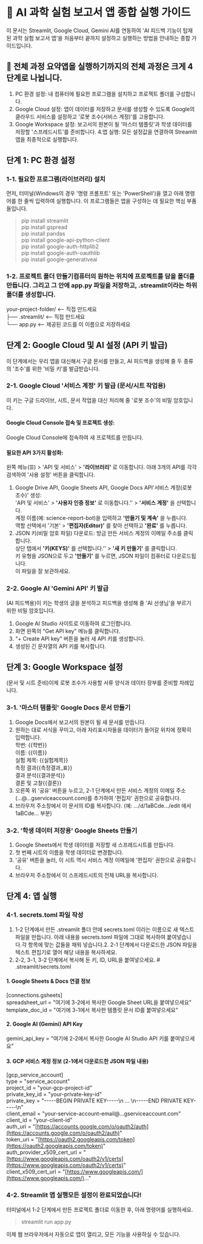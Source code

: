 # 🧪 AI 과학 실험 보고서 앱 종합 실행 가이드

이 문서는 Streamlit, Google Cloud, Gemini AI를 연동하여 'AI 피드백 기능이 탑재된 과학 실험 보고서 앱'을 처음부터 끝까지 설정하고 실행하는 방법을 안내하는 종합 가이드입니다.

## 📝 전체 과정 요약앱을 실행하기까지의 전체 과정은 크게 4단계로 나뉩니다.
1. PC 환경 설정: 내 컴퓨터에 필요한 프로그램을 설치하고 프로젝트 폴더를 구성합니다.
2. Google Cloud 설정: 앱이 데이터를 저장하고 문서를 생성할 수 있도록 Google의 클라우드 서비스를 설정하고 '로봇 조수(서비스 계정)'를 고용합니다.
3. Google Workspace 설정: 보고서의 원본이 될 '마스터 템플릿'과 학생 데이터를 저장할 '스프레드시트'를 준비합니다.
4.앱 실행: 모든 설정값을 연결하여 Streamlit 앱을 최종적으로 실행합니다.

## 단계 1: PC 환경 설정
### 1-1. 필요한 프로그램(라이브러리) 설치 
먼저, 터미널(Windows의 경우 '명령 프롬프트' 또는 'PowerShell')을 열고 아래 명령어를 한 줄씩 입력하여 실행합니다. 이 프로그램들은 앱을 구성하는 데 필요한 핵심 부품들입니다.

> pip install streamlit  
> pip install gspread  
> pip install pandas  
> pip install google-api-python-client  
> pip install google-auth-httplib2  
> pip install google-auth-oauthlib  
> pip install google-generativeai  

### 1-2. 프로젝트 폴더 만들기컴퓨터의 원하는 위치에 프로젝트를 담을 폴더를 만듭니다. 그리고 그 안에 app.py 파일을 저장하고, .streamlit이라는 하위 폴더를 생성합니다.

your-project-folder/       <-- 직접 만드세요  
├── .streamlit/            <-- 직접 만드세요  
└── app.py                 <-- 제공된 코드를 이 이름으로 저장하세요  

## 단계 2: Google Cloud 및 AI 설정 (API 키 발급)
이 단계에서는 우리 앱을 대신해서 구글 문서를 만들고, AI 피드백을 생성해 줄 두 종류의 '조수'를 위한 '비밀 키'를 발급받습니다.

### 2-1. Google Cloud '서비스 계정' 키 발급 (문서/시트 작업용)
이 키는 구글 드라이브, 시트, 문서 작업을 대신 처리해 줄 '로봇 조수'의 비밀 암호입니다.
#### Google Cloud Console 접속 및 프로젝트 생성:
Google Cloud Console에 접속하여 새 프로젝트를 만듭니다.
#### 필요한 API 3가지 활성화:
왼쪽 메뉴(☰) > 'API 및 서비스' >  **'라이브러리'** 로 이동합니다.
아래 3개의 API를 각각 검색하여 '사용 설정' 버튼을 클릭합니다.
1. Google Drive API, Google Sheets API, Google Docs API'서비스 계정(로봇 조수)' 생성:  
'API 및 서비스' > **'사용자 인증 정보'** 로 이동합니다.'' > **'서비스 계정'** 을 선택합니다.  
계정 이름(예: science-report-bot)을 입력하고 **'만들기 및 계속'** 을 누릅니다.  
역할 선택에서 '기본' > **'편집자(Editor)'** 를 찾아 선택하고 **'완료'** 를 누릅니다.
2. JSON 키(비밀 암호 파일) 다운로드:
방금 만든 서비스 계정의 이메일 주소를 클릭합니다.  
상단 탭에서 **'키(KEYS)'** 를 선택합니다.'' > **'새 키 만들기'** 를 클릭합니다.  
키 유형을 JSON으로 두고 **'만들기'** 를 누르면, JSON 파일이 컴퓨터로 다운로드됩니다.   
이 파일을 잘 보관하세요.
### 2-2. Google AI 'Gemini API' 키 발급 
(AI 피드백용)이 키는 학생의 글을 분석하고 피드백을 생성해 줄 'AI 선생님'을 부르기 위한 비밀 암호입니다.
1. Google AI Studio 사이트로 이동하여 로그인합니다.
2. 화면 왼쪽의 "Get API key" 메뉴를 클릭합니다.
3. "+ Create API key" 버튼을 눌러 새 API 키를 생성합니다.
4. 생성된 긴 문자열의 API 키를 복사합니다.

## 단계 3: Google Workspace 설정 
(문서 및 시트 준비)이제 로봇 조수가 사용할 서류 양식과 데이터 장부를 준비할 차례입니다.
### 3-1. '마스터 템플릿' Google Docs 문서 만들기
1. Google Docs에서 보고서의 원본이 될 새 문서를 만듭니다.
2. 원하는 대로 서식을 꾸미고, 아래 자리표시자들을 데이터가 들어갈 위치에 정확히 입력합니다.  
학번: {{학번}}  
이름: {{이름}}  
실험 제목: {{실험제목}}  
측정 결과{{측정결과_표}}  
결과 분석{{결과분석}}  
결론 및 고찰{{결론}}  
3. 오른쪽 위 '공유' 버튼을 누르고, 2-1 단계에서 만든 서비스 계정의 이메일 주소(...@...gserviceaccount.com)를 추가하여 '편집자' 권한으로 공유합니다.
4. 브라우저 주소창에서 이 문서의 ID를 복사합니다. (예: .../d/1aBCde.../edit 에서 1aBCde... 부분)
### 3-2. '학생 데이터 저장용' Google Sheets 만들기
1. Google Sheets에서 학생 데이터를 저장할 새 스프레드시트를 만듭니다.
2. 첫 번째 시트의 이름을 학생 데이터로 변경합니다.
3. '공유' 버튼을 눌러, 이 시트 역시 서비스 계정 이메일에 '편집자' 권한으로 공유합니다.
4. 브라우저 주소창에서 이 스프레드시트의 전체 URL을 복사합니다.
## 단계 4: 앱 실행
### 4-1. secrets.toml 파일 작성
1. 1-2 단계에서 만든 .streamlit 폴더 안에 secrets.toml 이라는 이름으로 새 텍스트 파일을 만듭니다.
아래 내용을 secrets.toml 파일에 그대로 복사하여 붙여넣습니다.각 항목에 맞는 값들을 채워 넣습니다.2. 2-1 단계에서 다운로드한 JSON 파일을 텍스트 편집기로 열어 해당 내용을 복사하세요.
3. 2-2, 3-1, 3-2 단계에서 복사해 둔 키, ID, URL을 붙여넣으세요. # .streamlit/secrets.toml

#### 1. Google Sheets & Docs 연결 정보
[connections.gsheets]  
spreadsheet_url = "여기에 3-2에서 복사한 Google Sheet URL을 붙여넣으세요"  
template_doc_id = "여기에 3-1에서 복사한 템플릿 문서 ID를 붙여넣으세요"  

#### 2. Google AI (Gemini) API Key
gemini_api_key = "여기에 2-2에서 복사한 Google AI Studio API 키를 붙여넣으세요"

#### 3. GCP 서비스 계정 정보 (2-1에서 다운로드한 JSON 파일 내용)
[gcp_service_account]  
type = "service_account"  
project_id = "your-gcp-project-id"  
private_key_id = "your-private-key-id"  
private_key = "-----BEGIN PRIVATE KEY-----\n ... \n-----END PRIVATE KEY-----\n"  
client_email = "your-service-account-email@...gserviceaccount.com"  
client_id = "your-client-id"  
auth_uri = "[https://accounts.google.com/o/oauth2/auth](https://accounts.google.com/o/oauth2/auth)"  
token_uri = "[https://oauth2.googleapis.com/token](https://oauth2.googleapis.com/token)"  
auth_provider_x509_cert_url = "[https://www.googleapis.com/oauth2/v1/certs](https://www.googleapis.com/oauth2/v1/certs)"  
client_x509_cert_url = "[https://www.googleapis.com/](https://www.googleapis.com/)..."  

### 4-2. Streamlit 앱 실행모든 설정이 완료되었습니다! 
터미널에서 1-2 단계에서 만든 프로젝트 폴더로 이동한 후, 아래 명령어를 실행하세요.

> streamlit run app.py

이제 웹 브라우저에서 자동으로 앱이 열리고, 모든 기능을 사용하실 수 있습니다.